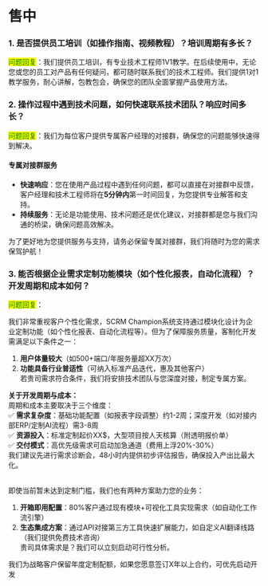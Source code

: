 # 售中

### 1. 是否提供员工培训（如操作指南、视频教程）？培训周期有多长？

<mark style="color:green;">问题回复</mark>：我们提供员工培训，有专业技术工程师1V1教学。在后续使用中，无论您或您的员工对产品有任何疑问，都可随时联系我们的技术工程师。我们提供1对1教学服务，耐心讲解，包教包会，确保您的团队全面掌握产品使用方法。



### 2. 操作过程中遇到技术问题，如何快速联系技术团队？响应时间多长？

<mark style="color:green;">问题回复</mark>：我们为每位客户提供专属客户经理的对接群，确保您的问题能够快速得到解决。

#### **专属对接群服务**

* **快速响应**：您在使用产品过程中遇到任何问题，都可以直接在对接群中反馈，客户经理和技术工程师将在**5分钟内**第一时间回复，为您提供专业解答和支持。
* **持续服务**：无论是功能使用、技术问题还是优化建议，对接群都是您与我们沟通的桥梁，确保问题高效解决。

为了更好地为您提供服务与支持，请务必保留专属对接群，我们将随时为您的需求保驾护航！



### 3. 能否根据企业需求定制功能模块（如个性化报表，自动化流程）？开发周期和成本如何？

<mark style="color:green;">问题回复</mark>：

我们非常重视客户个性化需求，SCRM Champion系统支持通过模块化设计为企业定制功能（如个性化报表、自动化流程等）。但为了保障服务质量，客制化开发需满足以下条件之一：

1. **用户体量较大**（如500+端口/年服务量超XX万次）
2. **功能具备行业普适性**（可纳入标准产品迭代，惠及其他客户）\
   若贵司需求符合条件，我们将安排技术团队与您深度对接，制定专属方案。

**关于开发周期与成本：**\
周期和成本主要取决于三个维度：\
✅ **需求复杂度**：基础功能配置（如报表字段调整）约1-2周；深度开发（如对接内部ERP/定制AI流程）需3-8周\
✅ **资源投入**：标准定制起价XX$，大型项目按人天核算（附透明报价单）\
✅ **交付模式**：高优先级需求可启动加急通道（费用上浮20%-30%）\
我们建议先进行需求诊断会，48小时内提供初步评估报告，确保投入产出比最大化。

\
即使当前暂未达到定制门槛，我们也有两种方案助力您的业务：

1. **开箱即用配置**：80%客户通过现有模块+可视化工具实现需求（如自动化工作流引擎）
2. **生态集成方案**：通过API对接第三方工具快速扩展能力，如自定义AI翻译线路（我们提供免费技术咨询）\
   贵司具体需求是？我们可以立刻启动可行性分析。

我们为战略客户保留年度定制配额，如果您愿意签订X年以上合约，可优先启动开发

